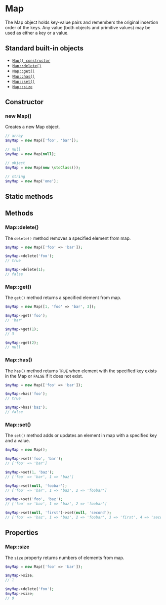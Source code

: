 # Map

The Map object holds key-value pairs and remembers the original insertion order of the keys. Any value (both objects and
primitive values) may be used as either a key or a value.

## Standard built-in objects

- [`Map() constructor`](#new-map)
- [`Map::delete()`](#mapdelete)
- [`Map::get()`](#mapget)
- [`Map::has()`](#maphas)
- [`Map::set()`](#mapset)
- [`Map::size`](#mapsize)

## Constructor

### new Map()

Creates a new Map object.

```php
// array
$myMap = new Map(['foo', 'bar']);

// null
$myMap = new Map(null);

// object
$myMap = new Map(new \stdClass());

// string
$myMap = new Map('one');
```

## Static methods

## Methods

### Map::delete()

The `delete()` method removes a specified element from map.

```php
$myMap = new Map(['foo' => 'bar']);

$myMap->delete('foo');
// true

$myMap->delete(1);
// false
```

### Map::get()

The `get()` method returns a specified element from map.

```php
$myMap = new Map([1, 'foo' => 'bar', 3]);

$myMap->get('foo');
// 'bar'

$myMap->get(1);
// 3

$myMap->get(2);
// null
```

### Map::has()

The `has()` method returns `TRUE` when element with the specified key exists in the Map or `FALSE` if it does not exist.

```php
$myMap = new Map(['foo' => 'bar']);

$myMap->has('foo');
// true

$myMap->has('baz');
// false
```

### Map::set()

The `set()` method adds or updates an element in map with a specified key and a value.

```php
$myMap = new Map();

$myMap->set('foo', 'bar');
// ['foo' => 'bar']

$myMap->set(1, 'baz');
// ['foo' => 'bar', 1 => 'baz']

$myMap->set(null, 'foobar');
// ['foo' => 'bar', 1 => 'baz', 2 => 'foobar']

$myMap->set('foo', 'baz');
// ['foo' => 'baz', 1 => 'baz', 2 => 'foobar']

$myMap->set(null, 'first')->set(null, 'second');
// ['foo' => 'baz', 1 => 'baz', 2 => 'foobar', 3 => 'first', 4 => 'second']
```

## Properties

### Map::size

The `size` property returns numbers of elements from map.

```php
$myMap = new Map(['foo' => 'bar']);

$myMap->size;
// 1

$myMap->delete('foo');
$myMap->size;
// 0
```
